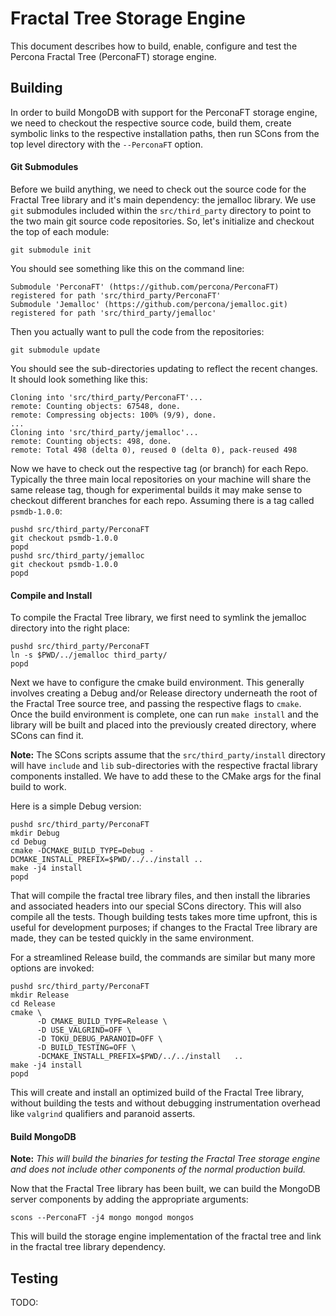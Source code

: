 
# Fractal Tree Storage Engine

This document describes how to build, enable, configure and test the Percona Fractal Tree (PerconaFT) storage engine.

## Building

In order to build MongoDB with support for the PerconaFT storage engine, we need to checkout the respective source code,
build them, create symbolic links to the respective installation paths, then run SCons from the top level
directory with the `--PerconaFT` option.

#### Git Submodules

Before we build anything, we need to check out the source code for the Fractal Tree library and it's main dependency: the jemalloc library.
We use `git` submodules included within the `src/third_party` directory to point to the two main git source code repositories.  So, let's
initialize and checkout the top of each module:

```
git submodule init
```

You should see something like this on the command line:

```
Submodule 'PerconaFT' (https://github.com/percona/PerconaFT) registered for path 'src/third_party/PerconaFT'
Submodule 'Jemalloc' (https://github.com/percona/jemalloc.git) registered for path 'src/third_party/jemalloc'
```

Then you actually want to pull the code from the repositories:

```
git submodule update
```

You should see the sub-directories updating to reflect the recent changes.  It should look something like this:

```
Cloning into 'src/third_party/PerconaFT'...
remote: Counting objects: 67548, done.
remote: Compressing objects: 100% (9/9), done.
...
Cloning into 'src/third_party/jemalloc'...
remote: Counting objects: 498, done.
remote: Total 498 (delta 0), reused 0 (delta 0), pack-reused 498
```

Now we have to check out the respective tag (or branch) for each Repo.  Typically the three main local repositories on your machine will
share the same release tag, though for experimental builds it may make sense to checkout different branches for each repo.  Assuming
there is a tag called `psmdb-1.0.0`:

```
pushd src/third_party/PerconaFT
git checkout psmdb-1.0.0
popd
pushd src/third_party/jemalloc
git checkout psmdb-1.0.0
popd
```

#### Compile and Install

To compile the Fractal Tree library, we first need to symlink the jemalloc directory into the right place:

```
pushd src/third_party/PerconaFT
ln -s $PWD/../jemalloc third_party/
popd
```

Next we have to configure the cmake build environment.
This generally involves creating a Debug and/or Release directory underneath the root of the Fractal Tree source tree, and passing the respective flags to `cmake`.  Once the build environment is complete, one can run `make install` and the library will be built and placed into the previously created directory, where SCons can find it.

**Note:** The SCons scripts assume that the `src/third_party/install` directory will have `include` and `lib` sub-directories with the respective fractal library components installed.  We have to add these to the CMake args for the final build to work. 

Here is a simple Debug version:

```
pushd src/third_party/PerconaFT
mkdir Debug
cd Debug
cmake -DCMAKE_BUILD_TYPE=Debug -DCMAKE_INSTALL_PREFIX=$PWD/../../install ..
make -j4 install
popd
```

That will compile the fractal tree library files, and then install the libraries and associated headers into our special SCons directory.  This will also compile all the tests.  Though building tests takes more time upfront, this is useful for development purposes; if changes to the Fractal Tree library are made, they can be tested quickly in the same environment.

For a streamlined Release build, the commands are similar but many more options are invoked:

```
pushd src/third_party/PerconaFT
mkdir Release
cd Release
cmake \
      -D CMAKE_BUILD_TYPE=Release \
      -D USE_VALGRIND=OFF \
      -D TOKU_DEBUG_PARANOID=OFF \
      -D BUILD_TESTING=OFF \
      -DCMAKE_INSTALL_PREFIX=$PWD/../../install   ..
make -j4 install
popd
```

This will create and install an optimized build of the Fractal Tree library, without building the tests and without debugging instrumentation overhead like `valgrind` qualifiers and paranoid asserts.

#### Build MongoDB

**Note:** *This will build the binaries for testing the Fractal Tree storage engine and does not include other components of the normal production build.*

Now that the Fractal Tree library has been built, we can build the MongoDB server components by adding the appropriate arguments:

```
scons --PerconaFT -j4 mongo mongod mongos
```

This will build the storage engine implementation of the fractal tree and link in the fractal tree library dependency.

## Testing

TODO:

